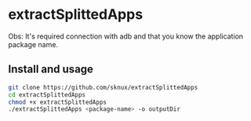 # extractSplittedApps

Obs: It's required connection with adb and that you know the application package name.

## Install and usage
``` bash
git clone https://github.com/sknux/extractSplittedApps
cd extractSplittedApps
chmod +x extractSplittedApps
./extractSplittedApps <package-name> -o outputDir
